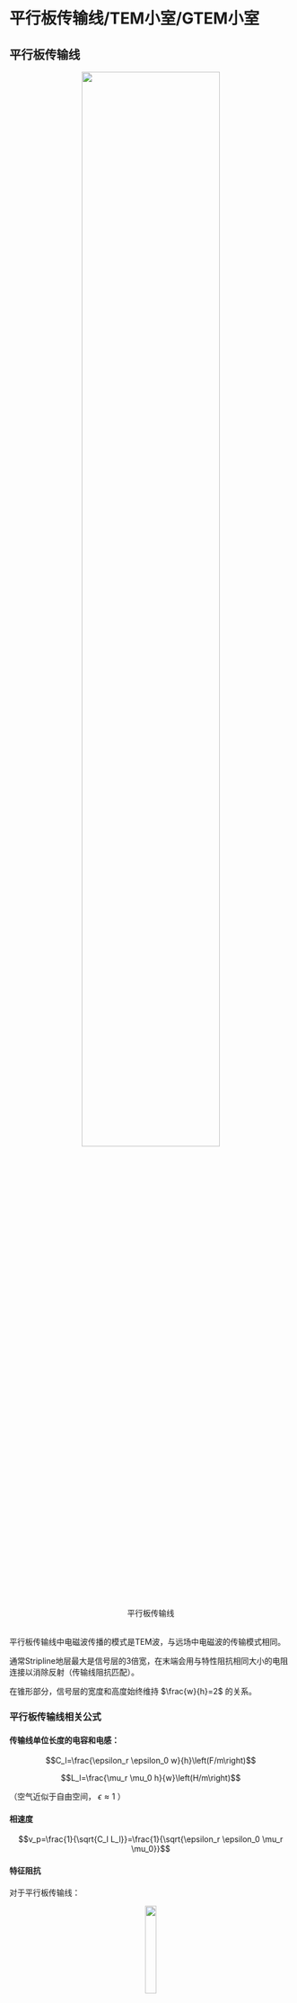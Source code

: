 # 平行板传输线/TEM小室/GTEM小室

## 平行板传输线

<div align=center>
<img src="平行板.bmp" width=70%>
<br>
<div>平行板传输线</div>
<br>
</div>

平行板传输线中电磁波传播的模式是TEM波，与远场中电磁波的传输模式相同。

通常Stripline地层最大是信号层的3倍宽，在末端会用与特性阻抗相同大小的电阻连接以消除反射（传输线阻抗匹配）。

在锥形部分，信号层的宽度和高度始终维持 $\frac{w}{h}=2$ 的关系。

### 平行板传输线相关公式

#### 传输线单位长度的电容和电感：

$$C_l=\frac{\epsilon_r \epsilon_0 w}{h}\left(F/m\right)$$

$$L_l=\frac{\mu_r \mu_0 h}{w}\left(H/m\right)$$

（空气近似于自由空间， $\epsilon \approx 1$ ）

#### 相速度

$$v_p=\frac{1}{\sqrt{C_l L_l}}=\frac{1}{\sqrt{\epsilon_r \epsilon_0 \mu_r \mu_0}}$$

#### 特征阻抗

对于平行板传输线：

<div align=center>
<img src="parallel.bmp" width=20%>
<br>
<div>平行板传输线</div>
<br>
</div>  

$$\eta=\sqrt{\frac{\mu_r \mu_0}{\epsilon_r \epsilon_0}}$$

自由空间下的特征阻抗（空气或者真空）：

$$Z_0=\eta_0\frac{h}{w}\left(\Omega\right)$$

对于带状线（我怎么觉得这玩意应该叫microstrip微带线呢）：

<div align=center>
<img src="stripline.bmp" width=30%>
<br>
<div>带状线</div>
<br>
</div>  

$$Z_0 \approx \frac{\eta_0}{\frac{w}{h}+2}$$

如果其中的电介质是不色散的，那么传输线的特征阻抗和频率无关。

#### 插入损耗

插入损耗可以用匹配网络前后的电压值计算。

$$\mathrm{Insertion\ Loss}=20log\frac{V_1}{V_2}$$

如果使用电阻分压网络，只需要计算前后电阻的分压值即可获得插入损耗。（其实就是前后功率的损耗）

#### 电阻匹配网络的电阻计算

<div align="center">
<img src="电阻匹配网络.bmp" width=40%>
<br>
<div>电阻匹配网络</div>
<br>
</div>

针对这种类型的电阻匹配网络，只需要保证

$$
\begin{cases}
    Z_{in}=R_2 || \left(R_1+Z_0\right) \\
    Z_0=R1+Z_{in} || R_2
\end{cases}
$$

解这个二元方程组就能够得到 $R_1$ 、 $R_2$ 的值。

如果引入一个辅助值

$$Z^{\prime}=1-\frac{Z_{in}}{Z_0}$$

那么可以计算得到

$$
\begin{cases}
    R_1=Z_0\sqrt{Z_{\prime}} \\
    R_2=\frac{Z_{in}}{\sqrt{Z_{\prime}}}
\end{cases}
$$

### 平行板传输线的优势与劣势

#### 优势

架设容易

成本低

没有频率限制

#### 劣势

自身的电场容易被周围的物体或者电磁传输干扰

如果产生高电场可能会对周围的设备产生干扰

### Example 1

这个传输线底层宽 $3.75m$

按照那个3倍的经验公式，可以算出来顶层宽 $1.25m$

题干中 $h=0.5m$ ，可以计算得到

$$Z_0 \approx \frac{\eta_0}{\frac{w}{h}+2} = \frac{120\pi}{\frac{1.25}{0.5}+2}=83.776 \mathrm{\Omega}$$

### Example 2

设计匹配网络用前面提到的公式：

$$
\begin{cases}
    R_1=Z_0\sqrt{Z_{\prime}} \\
    R_2=\frac{Z_{in}}{\sqrt{Z_{\prime}}} \\
    Z^{\prime}=1-\frac{Z_{in}}{Z_0}
\end{cases}
$$

直接带进去得到： $Z^{\prime}=0.40317$ 、 $R_1=53.19\mathrm{\Omega}$ 、 $R_2=78.746$

（从这里可以看出老印的计算精度确实让人比较恼火，难怪open ending）

### Example 3

欧姆定律 $P=\frac{U^2}{R}$ 直接出 $V_{in}=35.36\mathrm{V}$. 这边功放输出是 $25\mathrm{W}$ 而不是 $50\mathrm{W}$ ，不能搞错。

然后用分压就能算出来后续的电压为 $V_s=21.6V$

（需要注意的是从功率算出来的电压值为交流电的均方根值，并不是正弦波的峰值）

然后就是场强计算 $E=\frac{V_s}{h}=43.2 \mathrm{V/m}$

## TEM CELL（TEM小室）

这玩意长得像个放大版的同轴线，然后把待测物体放到这个同轴线里面。内部是个平行板，外部被屏蔽壳包裹，平行板与外壳用介电系数尽可能接近于1的电介质隔开。电磁波传播模式也是TEM模。

<div align=center>
<img src="TEMCELL.png" width=70%>
<br>
<div>TEM CELL</div>
<br>
</div>

### TEM CELL相关公式

<div align=center>
<img src="TEMCELL2.png" width=70%>
<br>
<div>TEM CELL的横截面</div>
<br>
</div>

#### 特征阻抗

$$Z_0 \approx \frac{30\pi}{\frac{a}{b}-\frac{2}{\pi}ln\left[sinh\left(\frac{\pi g}{b}\right)\right]}$$

其中 $sinh\left(x\right)=\frac{1}{2}(e^x-e^{-x})$

（推过了，这个式子是对的）

#### 最大工作频率

当TEM CELL中电磁波的模式变为 $TE_{10}$ 模时，此时的频率是其最高工作频率。它在设计上是用来传输 $TEM$ 模的，如果变成 $TE_{10}$ 模就不符合设计要求了，所以是最高工作频率。

$$f_c=\frac{150}{a}\sqrt{1+\frac{ab}{\pi b_1 b_2 ln\left(\frac{4a}{\pi g}\right) }}$$

如果用当中隔板的相对位置表示，可以代入

$$
\begin{cases}
    &b_1=xb \\
    &b_2=\left(1-x\right)b
\end{cases}
$$

得到

$$f_c=\frac{150}{a}\sqrt{1+\frac{a/b}{\pi x \left(1-x\right) ln\left(\frac{4a}{\pi g}\right)}}\left(\mathrm{MHz}\right)$$

### TEM CELL的设计方法

感觉很拍脑袋的做法。

需要满足的基础条件：

$$b_2 \geq \frac{3H}{2}$$

$$w > W$$

根据这个确定 $b$ 的取值后查表获得 $a/b$ 和 $w/b$ 的取值。

（我有点想根据 $Z_0 \approx \frac{\eta_0}{4\left(\frac{a}{b}-\frac{2}{\pi}ln\left[sinh\left(\frac{\pi g}{b}\right)\right]\right)}$ 暴力求解，只需要确定 $a/b$ 就能暴力反推出 $g$ 和 $w$的值）

然后计算 $f_c$

### TEM CELL的优缺点

#### 优点

内部的测试不会受到周围物体和辐射的干扰

内部的强电场不会干扰周围的电子设备

#### 限制

工作频率 $DC-f_c$

### Example 1
**PPT上的过程实在是太混沌了，我尝试尽量计算出结果而不是查表**

根据 $H=0.25m$ 确定 $b_2=0.375m$ ，所以 $b=0.75m$

根据 $w > W$ 判断出 $a$ 至少要大于 $0.5m$

拍脑袋取 $\frac{a}{b}=1$

根据

$$Z_0 \approx \frac{\eta_0}{4\left(\frac{a}{b}-\frac{2}{\pi}ln\left[sinh\left(\frac{\pi g}{b}\right)\right]\right)}=50\mathrm{\Omega}$$

解得 $g=0.058m$ , 得到 $w=0.634m$ 大于 $W=0.5m$ 所以这个方案可行。

<div align=center>
<img src="IMG_20240906_013831.jpg" width=50%>
<br>
<div>使用SOLVER求解</div>
<br>
</div>

计算 $f_c$ ：

$$f_c=\frac{150}{a}\sqrt{1+\frac{a/b}{\pi x \left(1-x\right) ln\left(\frac{4a}{\pi g}\right)}}=241.67\mathrm{MHz}$$

### Example 2
**数值计算，991能做，别怕**

根据DUT高度 $0.1m$ 确定 $b=0.3m$

根据 $f_c$ 公式，把截止频率提高点免得翻车。

$$f_c=\frac{150}{a}\sqrt{1+\frac{a/b}{\pi x \left(1-x\right) ln\left(\frac{4a}{\pi g}\right)}}=450MHz$$

解得

$$g=\frac{4a}{\pi}e^{-\frac{6a}{5\pi \left(9a^2-1\right)}}$$

将 $g$ 带回特征阻抗方程，解得

$$a=0.34127m$$

从而获得 

$$g=0.029069m$$

##GTEM CELL

这玩意是G赫兹TEM小室的简称，图长这样。隔板末端也是有50欧的负载，并且还需要贴有吸波材料防止反射。能够支持 $1\mathrm{GHz}$ 以上的频率。

<div align=center>
<img src="GTEMCELL.png" width=80%>
<br>
<div>GTEM CELL</div>
<br>
</div>

### GTEM CELL的优缺点

#### 优点

工作频率可以从 $DC$ 到数 $GHz$

有屏蔽

#### 缺点

对于大东西测试来说小了点

贵

# OATS (Open Area Test Site)

<div align=center>
<img src="OATS.png" width=80%>
<br>
<div>OATS</div>
<br>
</div>

## 测试的注意事项

周围不会有引发反射的物体（一般在郊区）

需要一个导电的地平面

一般用3m法和10m法进行测试

## 优缺点

## 优点

建造和维护容易

成本非常低

## 缺点

会受到天气影响

环境电磁环境会影响发射的测量

高功率辐射测量可能会影响到周围的环境

由于环境噪声不同，测试结果不可复现

# Shielded Enclosure

## 相关公式

### Shielding Effectiveness

这玩意指的是入射波的强度和透射波的关系。这个值越高表示透射波衰减越厉害。

$$SE\left(\mathrm{dB}\right)=R\left(\mathrm{dB}\right)+A\left(\mathrm{dB}\right)+B\left(\mathrm{dB}\right)$$

其中 $SE$ 指的是Shielding Effectiveness、 $R$ 是入射波与吸波材料的反射损耗、 $A$ 是吸波材料的吸收、 $B$ 表示吸波材料与透射波交界面处的反射损耗。都是越大越好。

#### 吸收系数A

复传播系数

$$\gamma=\alpha + j \beta=\sqrt{j\omega\mu\left(\sigma+j\omega\epsilon\right)}$$

在复传播系数中，实部表示损耗，虚部表示相移。在这里我们主要考虑 $\alpha$ ，它表示波传播单位长度后振幅衰减 $e^{-\alpha}$ .

所以我们可以得到 

$$A\left(\mathrm{dB}\right)=20log_{10}\left(e^{-ar}\right)$$

为了从振幅转换成功率， $log$ 前面的数字为20

对于理想导体和良导体有 $\sigma \ll \omega\epsilon$ ，可以取近似为 $\alpha \approx \sqrt{\frac{\omega\mu\sigma}{2}}$ ，可以推出良导体中的吸收系数为：

$$A\left(\mathrm{dB}\right)=20log_{10}\left(e^{-ar}\right)=-20log_{10}e\times r\sqrt{\frac{\omega\mu\sigma}{2}}$$

一些其他的变形：

用相对电导率替换电导率、频率替换角频率、材料厚度 $t$ 替换传播距离 $r$ ：

$$A\left(\mathrm{dB}\right)=-20log_{10}e\times t\sqrt{\pi f \mu \sigma_c \sigma_r}$$

用趋肤深度 $\delta=\sqrt{\frac{1}{\pi f \mu \sigma}}$ 替换：

$$A\left(\mathrm{dB}\right)=-20log_{10}e\times \frac{t}{\delta}$$

用相对磁导率和电导率替换（此处 $t$ 的单位是 $\mathrm{cm}$ ）：

$$A\left(\mathrm{dB}\right)=1.314 t \sqrt{f \mu_r \sigma_r}$$

（你是孔乙己吗整这么多没啥卵用的变形，草）

#### 反射损耗

（总觉得这里有点问题，老印多了个平方）

在垂直入射的情况下（非垂直入射的情况我推了一晚上推爆炸了，还不知道对不对，不写了），不同介质之间的关系可以用传输线进行建模，可得透射系数相对于阻抗的关系为：

$$T=\frac{2\sqrt{\eta_1\eta_2}}{\eta_1 + \eta_2}$$

其中 $\eta_1$ 为入射波的特征阻抗， $\eta_2$ 为透射波的特征阻抗。

其中透射波的阻抗可以用下式计算

$$\eta_2 = \sqrt{\frac{j\omega\mu}{\left(\sigma+j\omega\epsilon\right)}}$$

假设入射波功率为 $P_0$ ，则透射波功率为 $P_0\times T^2$

可以知道反射损耗为 

$$\mathrm{Reflection\ Loss}=10log_{10}\left(P_0-P_0\times T^2\right)=-10log_{10}T^2=-10log_{10}\left(\frac{4\eta_1\eta_2}{\left(\eta_1 + \eta_2\right)^2}\right)$$

老印的式子是： $\mathrm{Reflection\ Loss}=-20log_{10}\left(\frac{4\eta_1\eta_2}{\left(\eta_1 + \eta_2\right)^2}\right)$ 他写的有问题，正确的系数都是10。

对于金属屏蔽罩， $\omega \epsilon \ll \sigma$ 

可以得到

$$\left|\eta_2\right| = \left|\sqrt{\frac{j\omega\mu}{\left(\sigma+j\omega\epsilon\right)}}\right| \approx \sqrt{\frac{\omega\mu}{\sigma}}$$

又由于 $\eta_1 \gg \eta_2$ 从而对反射损耗进行近似：

$$R \approx -20(10?)log_{10}\left|\frac{4\eta_2}{\eta_1}\right|$$

##### 材料对平面波的反射损耗：

入射波的特征阻抗为 $120\pi$ 所以可以得到

$$R = -20(10?)log_{10}\left(\frac{4\sqrt{\frac{2\pi f \mu_0 \mu_r}{\sigma_c \sigma_r}}}{120\pi}\right)$$

其中 $\mu_0$ 为真空磁导率， $\sigma_c$ 为铜的电导率。两个下标是 $r$ 的是相对值。

##### 材料对电场的反射损耗：

入射电场的特征阻抗 

$$\eta_1=\frac{\eta_0}{\beta_0 r}$$

代入真空光速 

$$c_0=\frac{1}{\sqrt{\mu_0 \epsilon_0}}$$

代入相位系数

$$\beta_0=\frac{2\pi}{\lambda}=\frac{\omega}{c_0}$$

可以得到

$$\eta_1=\frac{1}{\omega \epsilon_0 r}=\frac{1}{2\pi f \epsilon_0 r}$$

$$R \approx -20(10?)log_{10}\left(8\pi f\epsilon_0 r\sqrt{\frac{2\pi f \mu}{\sigma}}\right)$$

##### 材料对磁场的反射损耗

类似地，可以计算出入射磁场的特征阻抗：

$$\eta_1=\eta_0\beta_0 r=2\pi f\mu_0 r$$

代入可以得到反射损耗约为：

$$R \approx -20(10?)log_{10}\left(\frac{4\sqrt{\frac{2\pi f \mu}{\sigma}}}{2\pi f \mu_0 r}\right)$$

## 电波暗室的土木工程

**略**

## 电波暗室的吸波材料

反射率是描述反射电场强度的指标

吸波材料的反射率是入射角、反射角的函数（我前面在计算反射损耗的时候着重强调了**垂直入射**，就是因为这个）

<div align="center">
<img src="absorber.png">
<br>
<div>吸波材料的反射特性</div>
<br>
</div>

$$
\begin{align}
    E_{ra}&=E_{r1}+E_{r2}+E_{r3}+... \\
    E_{r1}&=E_i-E_{t1} \\
    E_{r2}&=E_{t1}\times A-E_{t2}
\end{align}
$$

（这边老印想表达的是功率的关系吧，如果 $E$ 表示的是电场的话还需要分别计算垂直和平行分量然后计算）

### 测量吸波材料的反射率

1、测量入射波到理想导电平面（PEC）的反射

2、计算反射电场强度和入射电场强度的比

$$\frac{E_{r_{PEC}}}{E_i}$$

3、把吸波材料放到PEC上，测量反射场强并计算

$$\frac{E_{r_{Absorb}}}{E_i}$$

4、反射率计算（你看这个公式就是功率的公式，说明确实是需要从功率方面考虑的，而不是前面的场强加减）

$$R=20log_{10}\left(\frac{E_{r_{Absorb}}}{E_i}\frac{E_i}{E_{r_{PEC}}}\right)$$

5、重复不同的入射角计算

### 吸波材料的种类

#### Dielectric Absorber

轻

高介电损失（考虑复介电系数 $\epsilon=\epsilon^{\prime}+j\epsilon^{\prime\prime}$ 对于复介电系数，实部的定义与一般的介电系数相同，虚部表示电流在介质中的损耗）

无磁性 $\mu_r=1$

超宽带

厚

##### 相关公式

波在高介电损失材料中的传播：

使用复传播系数解亥姆霍兹方程：

$$E\left(t\right)=E_0\left(t\right)e^{-\gamma z}$$

（我理解了很久，总算明白了PPT上这个公式里的t不是时间，而是厚度thickness……这里直接用正常的亥姆霍兹方程解了）

根据复传播系数定义 单位长度的衰减为 $e^{-\alpha}$

根据高介电损失材料的特性 $\mu=\mu_0$ 、 $\sigma=0$

可以得到：

$$\alpha \approx \frac{\omega}{2}\sqrt{\mu_0 \epsilon^{\prime}}\frac{\epsilon^{\prime\prime}}{\epsilon^{\prime}}$$

定义介电损耗角正切为： 

$$D=\frac{\epsilon^{\prime\prime}}{\epsilon^{\prime}}$$

##### Example

（我超这也有啊）

题干条件：

相对介电系数： $\epsilon_r=2.55$

工作频率： $3\mathrm{GHz}$

损耗角正切： $D=\frac{\epsilon^{\prime\prime}}{\epsilon^{\prime}}=0.00033$

计算复传播系数的实部：

$$
\alpha\approx \frac{\omega}{2}\sqrt{\mu_0 \epsilon^{\prime}}\frac{\epsilon^{\prime\prime}}{\epsilon^{\prime}} \\
=\pi f \sqrt{\mu_0 \epsilon_0 \epsilon_r}\frac{\epsilon^{\prime\prime}}{\epsilon^{\prime}}\\
=0.01657
$$

如果厚度为 $10\mathrm{cm}$

$$A=20log_{10}e^{-\alpha z}=-0.0144\mathrm{dB}$$

真空磁导率： $\mu_0=4\pi\times 10^{-7}$

真空介电常数： $\epsilon_0=8.854 \times 10^{-12}$

##### 电波暗室使用的Dielectric Absorber的一些特性

被造成金字塔型

金字塔的高度决定了对不同频率的吸收率

反射率在30-50dB之间

工作频率：数百MHz到数GHz

#### Magnetic Absorber

使用含有磁性的材料（铁氧体、碳、镍）

薄

重

有损耗（不太理解，没损耗还能叫吸波材料么）

窄带

在低频下工作良好

##### 相关公式

仍然使用亥姆霍兹方程的解（真好用）：

$$E\left(t\right)=E_0\left(t\right)e^{-\gamma z}$$

与复介电系数类似，复磁导率的虚部表示介质的损耗。

对于复磁导率

$$\mu=\mu^\prime-j\mu^{\prime\prime}$$

可以计算得到复传播系数的实部:

$$\alpha \approx \frac{\omega}{2}\sqrt{\epsilon_0 \mu^\prime}\frac{\mu^{\prime\prime}}{\mu^\prime}$$

同样地这里也存在磁场的损耗角正切

##### 电波暗室使用的Magnetic Absorber一些特性

薄铁氧体陶瓷瓦片

频率范围30MHz-1GHz

能承受高温和高功率

非常重（每平方米数十kg）

## 电波暗室的优缺点

### 优点

测试物的体积没有限制

可以测量数十Hz到40GHz甚至更高

支持电场、磁场和平面波测量

屏蔽效率大于100dB，能支持高功率辐射测量，低辐射泄漏

### 缺点

为了覆盖频率、照射角和极化方向需要的时间很长

如果要测量更大的物体和更长的测试距离，需要更大的暗室

非常贵

# Mode stirred chambers/reverberation chamber（模式搅拌室/电波混响室）

## 基本信息

腔室墙壁和搅拌器由高导电材料制成

搅拌器的旋转会改变腔体的边界条件

在不同的搅拌器位置，会出现不同的共振模式

腔室内生成的电磁场有如下特性：

振幅均匀

各个方向上各向同性

随机极化

## 测试的特点

### 抗干扰测试

测试对象将从所有方向和所有极化方式被均匀照射

不需要旋转测试对象

与在电波暗室中进行远场测试相比，产生共振所需的功率要少得多

没有方向性信息

## 发射测试

从所有方向接收测试对象的发射

不需要旋转测试对象

产生的共振使发射测试更加敏感

没有方向性信息

## 最低可用频率LUF

LUF是最低谐振频率的大约4倍

最低谐振频率的定义：

$$f_{mnp}=\frac{c}{2}\sqrt{\left(\frac{m}{a}\right)^2+\left(\frac{n}{b}\right)^2+\left(\frac{p}{h}\right)^2}$$

其中 $c$ 为真空光速， $a$ 、 $b$ 、 $h$ 是这个房间的长宽高.

 $m$ 、 $n$ 、 $p$ 是正整数，表示电磁波在房间中的模式分布，最多有一个可以是 $0$

## 品质因数Q值

定义：

$$Q=\omega\frac{最大储存的能量}{平均能量损失}$$

$$\frac{1}{Q_{total}}=\frac{1}{Q_1}+\frac{1}{Q_2}$$

其中 $Q_1$ 是墙壁导致的损失， $Q_2$ 是天线的损失

$$Q_1=\frac{3V}{2\mu_r S \delta (\omega)}$$

其中 $V$ 是内部体积， $S$ 是内部墙壁表面积， $\delta(\omega)$ 是电磁波在导体的趋肤深度

$$Q_2=\frac{16 \pi^2 V}{m N \lambda^3}$$

其中 $m$ 是天线阻抗失配导致的损失， $N$ 是总天线数量

对于测量到的 $Q$ 值，定义如下：

$$Q=\frac{16\pi^2 V \left\langle P_R\right\rangle}{\lambda^3 \left\langle P_T\right\rangle}$$

$\left\langle P_R\right\rangle$ 和 $\left\langle P_T\right\rangle$ 分别是接收和发射功率的系统平均值

## 房间增益

定义为：

$$ \left\langle G\right\rangle=\frac{\left\langle P_R\right\rangle}{\left\langle P_T\right\rangle}$$

## 测量到的电场

定义为：

$$\left\langle|E_T|^2\right\rangle=\frac{8\pi}{\epsilon_0 c \lambda^2}\left\langle P_R\right\rangle=\left\langle|E_x|^2\right\rangle+\left\langle|E_y|^2\right\rangle+\left\langle|E_z|^2\right\rangle$$

## Example

根据题意可以得到：

$$a=1.136m$$

$$b=0.77m$$

$$h=0.535m$$

在 $f_{011}$ 、 $f_{101}$ 、 $f_{110}$ 中找到最低的频率为  $f_{110}$

$$f_{110}=\frac{c}{2}\sqrt{\left(\frac{m}{a}\right)^2+\left(\frac{n}{b}\right)^2+\left(\frac{p}{h}\right)^2}=235.339\mathrm{MHz}$$

$$LUF=4f_{110}=941.351\mathrm{MHz}$$
